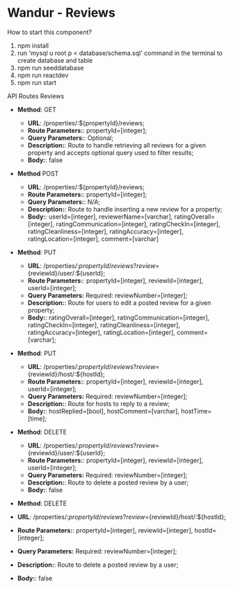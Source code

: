 # Wandur - Reviews
How to start this component?

1. npm install
2. run 'mysql u root p < database/schema.sql' command in the terminal to create database and table
3. npm run seeddatabase
4. npm run reactdev
5. npm run start

API Routes  Reviews

* **Method**: GET
  *  **URL**: /properties/:${propertyId}/reviews;
  *  **Route Parameters:**: propertyId=[integer];
  *  **Query Parameters:**: Optional;
  *  **Description:**: Route to handle retrieving all reviews for a given property and accepts optional query used to filter results;
  *  **Body:**: false


* **Method** POST
  *  **URL**: /properties/:${propertyId}/reviews;
  *  **Route Parameters:**: propertyId=[integer];
  *  **Query Parameters:**: N/A;
  *  **Description:**: Route to handle inserting a new review for a property;
  *  **Body:**: userId=[integer], reviewerName=[varchar], ratingOverall=[integer], ratingCommunication=[integer], ratingCheckIn=[integer], ratingCleanliness=[integer], ratingAccuracy=[integer], ratingLocation=[integer], comment=[varchar]


* **Method**: PUT
  *  **URL**: /properties/:${propertyId}/reviews?review=${reviewId}/user/:${userId};
  *  **Route Parameters:**: propertyId=[integer], reviewId=[integer], userId=[integer];
  *  **Query Parameters:** Required: reviewNumber=[integer];
  *  **Description:**: Route for users to edit a posted review for a given property;
  *  **Body:**: ratingOverall=[integer], ratingCommunication=[integer], ratingCheckIn=[integer], ratingCleanliness=[integer], ratingAccuracy=[integer], ratingLocation=[integer], comment=[varchar];

* **Method**: PUT
  *  **URL**: /properties/:${propertyId}/reviews?review=${reviewId}/host/:${hostId};
  *  **Route Parameters:**: propertyId=[integer], reviewId=[integer], userId=[integer];
  *  **Query Parameters:** Required: reviewNumber=[integer];
  *  **Description:**: Route for hosts to reply to a review;
  *  **Body:**: hostReplied=[bool], hostComment=[varchar], hostTime=[time];

* **Method**: DELETE
  *  **URL**: /properties/:${propertyId}/reviews?review=${reviewId}/user/:${userId};
  *  **Route Parameters:**: propertyId=[integer], reviewId=[integer], userId=[integer];
  *  **Query Parameters:** Required: reviewNumber=[integer];
  *  **Description:**: Route to delete a posted review by a user;
  *  **Body:**: false
 
 * **Method**: DELETE
  *  **URL**: /properties/:${propertyId}/reviews?review=${reviewId}/host/:${hostId};
  *  **Route Parameters:**: propertyId=[integer], reviewId=[integer], hostId=[integer];
  *  **Query Parameters:** Required: reviewNumber=[integer];
  *  **Description:**: Route to delete a posted review by a user;
  *  **Body:**: false
